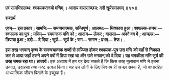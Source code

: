 **एवं सामभिरालब्ध: श्वफल्कतनयो मणिम् ।** **आदाय वाससाच्छन्न: ददौ सूर्यसमप्रभम् ॥ ४०॥** 

**शब्दार्थ** 

**एवम्—** **इस प्रकार** **; सामभि:—** **समन्वयात्मक, सन्धिपूर्ण** **; आलब्ध:—** **धिक्कारा हुआ** **; श्वफल्क-तनय:—** **श्वफल्क का पुत्र** **;** **मणिम्—** **स्यमन्तक मणि को** **; आदाय—** **लेकर** **; वाससा—** **अपने वष में** **; आच्छन्न:—** **छिपाया हुआ** **; ददौ—** **दे दिया** **; सूर्य—** **सूर्य** **के** **; सम—** **समान** **; प्रभम्—** **तेज।** **.** 

**इस तरह भगवान् कृष्ण के समन्वयात्मक शब्दों से लज्जित होकर श्वफल्क-पुत्र उस मणि** **को वहाँ से निकाल कर ले आया जहाँ उसने अपने वषों में छिपा रखा था और उसे भगवान् को** **दे दिया। यह चमकीला मणि सूर्य की तरह चमक रहा था।** **तात्पर्य :** इस अध्याय में हम यह देख सकते हैं कि किस तरह मूल्यवान मणि ने इतना उत्पात, ङ्क्षहसा तथा कष्ट उत्पन्न किया। यह उन लोगों के लिए निश्चय ही अच्छा सबक है, जो बाधारहित आध्यात्मिक जीवन बिताने के इच्छुक हैं।  